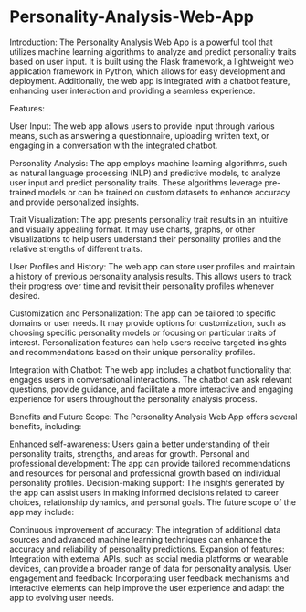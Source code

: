 # Personality-Analysis-Web-App

Introduction:
The Personality Analysis Web App is a powerful tool that utilizes machine learning algorithms to analyze and predict personality traits based on user input. It is built using the Flask framework, a lightweight web application framework in Python, which allows for easy development and deployment. Additionally, the web app is integrated with a chatbot feature, enhancing user interaction and providing a seamless experience.

Features:

User Input: The web app allows users to provide input through various means, such as answering a questionnaire, uploading written text, or engaging in a conversation with the integrated chatbot.

Personality Analysis: The app employs machine learning algorithms, such as natural language processing (NLP) and predictive models, to analyze user input and predict personality traits. These algorithms leverage pre-trained models or can be trained on custom datasets to enhance accuracy and provide personalized insights.

Trait Visualization: The app presents personality trait results in an intuitive and visually appealing format. It may use charts, graphs, or other visualizations to help users understand their personality profiles and the relative strengths of different traits.

User Profiles and History: The web app can store user profiles and maintain a history of previous personality analysis results. This allows users to track their progress over time and revisit their personality profiles whenever desired.

Customization and Personalization: The app can be tailored to specific domains or user needs. It may provide options for customization, such as choosing specific personality models or focusing on particular traits of interest. Personalization features can help users receive targeted insights and recommendations based on their unique personality profiles.

Integration with Chatbot: The web app includes a chatbot functionality that engages users in conversational interactions. The chatbot can ask relevant questions, provide guidance, and facilitate a more interactive and engaging experience for users throughout the personality analysis process.

Benefits and Future Scope:
The Personality Analysis Web App offers several benefits, including:

Enhanced self-awareness: Users gain a better understanding of their personality traits, strengths, and areas for growth.
Personal and professional development: The app can provide tailored recommendations and resources for personal and professional growth based on individual personality profiles.
Decision-making support: The insights generated by the app can assist users in making informed decisions related to career choices, relationship dynamics, and personal goals.
The future scope of the app may include:

Continuous improvement of accuracy: The integration of additional data sources and advanced machine learning techniques can enhance the accuracy and reliability of personality predictions.
Expansion of features: Integration with external APIs, such as social media platforms or wearable devices, can provide a broader range of data for personality analysis.
User engagement and feedback: Incorporating user feedback mechanisms and interactive elements can help improve the user experience and adapt the app to evolving user needs.
